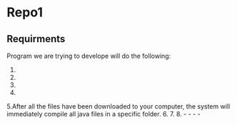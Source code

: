 # Repo1
## Requirments
Program we are trying to develope will do the following:    

1.
2.
3.
4.
5.After all the files have been downloaded to your computer, the system will immediately compile all java files in a specific folder.
6.
7.
8.
    -
    -
    -
    -
